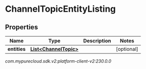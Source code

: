 # ChannelTopicEntityListing


## Properties

| Name | Type | Description | Notes |
| ------------ | ------------- | ------------- | ------------- |
| **entities** | [**List&lt;ChannelTopic&gt;**](ChannelTopic) |  |  [optional] |




_com.mypurecloud.sdk.v2:platform-client-v2:230.0.0_
